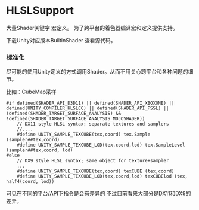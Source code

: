 ﻿# HLSLSupport 
大量Shader关键字 宏定义。
为了跨平台的着色器编译宏和定义提供支持。

下载Unity对应版本BuiltinShader 查看源代码。

### 标准化

尽可能的使用Unity定义的方式调用Shader。从而不用关心跨平台和各种问题的细节。

比如：CubeMap采样
``` 源码
#if defined(SHADER_API_D3D11) || defined(SHADER_API_XBOXONE) || defined(UNITY_COMPILER_HLSLCC) || defined(SHADER_API_PSSL) || (defined(SHADER_TARGET_SURFACE_ANALYSIS) && !defined(SHADER_TARGET_SURFACE_ANALYSIS_MOJOSHADER))
    // DX11 style HLSL syntax; separate textures and samplers
    //....
    #define UNITY_SAMPLE_TEXCUBE(tex,coord) tex.Sample (sampler##tex,coord)
    #define UNITY_SAMPLE_TEXCUBE_LOD(tex,coord,lod) tex.SampleLevel (sampler##tex,coord, lod)
#else
    // DX9 style HLSL syntax; same object for texture+sampler
    ...
    #define UNITY_SAMPLE_TEXCUBE(tex,coord) texCUBE (tex,coord)
    #define UNITY_SAMPLE_TEXCUBE_LOD(tex,coord,lod) texCUBElod (tex, half4(coord, lod))
```
可见在不同的平台/API下指令是会有差异的 不过目前看来大部分是DX11和DX9的差异。




